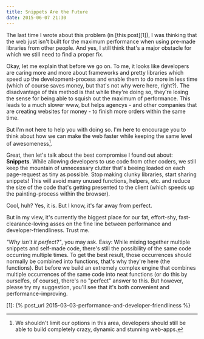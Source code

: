```yaml
---
title: Snippets Are the Future
date: 2015-06-07 21:30
---
```


The last time I wrote about this problem (in [this post][1]), I was thinking that the web just isn't built for the maximum performance when using pre-made libraries from other people. And yes, I still think that's a major obstacle for which we still need to find a proper fix.

Okay, let me explain that before we go on. To me, it looks like developers are caring more and more about frameworks and pretty libraries which speed up the development-process and enable them to do more in less time (which of course saves money, but that's not why were here, right?). The disadvantage of this method is that while they're doing so, they're losing the sense for being able to squish out the maximum of performance. This leads to a much slower www, but helps agencys - and other companies that are creating websites for money - to finish more orders within the same time.

But I'm not here to help you with doing so. I'm here to encourage you to think about how we can make the web faster while keeping the same level of awesomeness[^1].

Great, then let's talk about the best compromise I found out about: **Snippets**. While allowing developers to use code from other coders, we still keep the mountain of unnecessary clutter that's beeing loaded on each page-request as tiny as possible. Stop making clunky libraries, start sharing snippets! This will avoid many unused functions, helpers, etc. and reduce the size of the code that's getting presented to the client (which speeds up the painting-process within the browser).

Cool, huh? Yes, it is.
But I know, it's far away from perfect.

But in my view, it's currently the biggest place for our fat, effort-shy, fast-clearance-loving asses on the fine line between performance and developer-friendliness. Trust me.

*"Why isn't it perfect?"*, you may ask. Easy: While mixing together multiple snippets and self-made code, there's still the possibility of the same code occurring multiple times. To get the best result, those occurrences should normally be combined into functions, that's why they're here (the functions). But before we build an extremely complex engine that combines multiple occurrences of the same code into neat functions (or do this by ourselfes, of course), there's no "perfect" answer to this. But however, please try my suggestion, you'll see that it's both convenient and performance-improving.

[^1]: We shouldn't limit our options in this area, developers should still be able to build completely crazy, dynamic and stunning web-apps.

[1]: {% post_url 2015-03-03-performance-and-developer-friendliness %}
